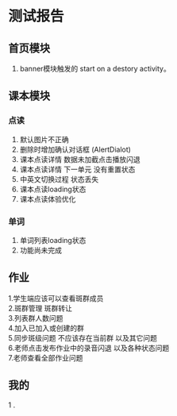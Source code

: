 # 测试报告

## 首页模块
1. banner模块触发的 start on a destory activity。


## 课本模块

### 点读
1. 默认图片不正确
2. 删除时增加确认对话框 (AlertDialot)
3. 课本点读详情 数据未加截点击播放闪退
4. 课本点读详情 下一单元 没有重置状态
5. 中英文切换过程 状态丢失
6. 课本点读loading状态
7. 课本点读体验优化

### 单词
1. 单词列表loading状态
2. 功能尚未完成


## 作业
1.学生端应该可以查看斑群成员    
2.斑群管理 斑群转让    
3.列表群人数问题    
4.加入已加入或创建的群    
5.同步斑级问题 不应该存在当前群 以及其它问题    
6.老师点击发布作业中的录音闪退 以及各种状态问题    
7.老师查看全部作业问题    


## 我的     
1  .



